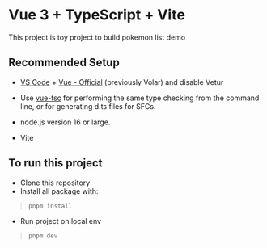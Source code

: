 
# Vue 3 + TypeScript + Vite

This project is toy project to build pokemon list demo

## Recommended Setup

- [VS Code](https://code.visualstudio.com/) + [Vue - Official](https://marketplace.visualstudio.com/items?itemName=Vue.volar) (previously Volar) and disable Vetur

- Use [vue-tsc](https://github.com/vuejs/language-tools/tree/master/packages/tsc) for performing the same type checking from the command line, or for generating d.ts files for SFCs.

- node.js version 16 or large.
- Vite

## To run this project
- Clone this repository
- Install all package with: 
>     pnpm install
- Run project on local env
>     pnpm dev
